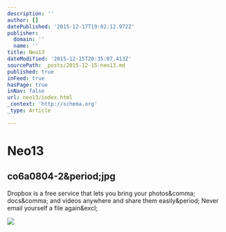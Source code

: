 ```yaml
---
description: ''
author: []
datePublished: '2015-12-17T19:02:12.972Z'
publisher:
  domain: ''
  name: ''
title: Neo13
dateModified: '2015-12-15T20:35:07.413Z'
sourcePath: _posts/2015-12-15-neo13.md
published: true
inFeed: true
hasPage: true
inNav: false
url: neo13/index.html
_context: 'http://schema.org'
_type: Article

---
```

# Neo13

<article style=""><h1>co6a0804-2&amp;period;jpg</h1><p>Dropbox is a free service that lets you bring your photos&amp;comma; docs&amp;comma; and videos anywhere and share them easily&amp;period; Never email yourself a file again&amp;excl;</p><img src="https://photos-4.dropbox.com/t/2/AABaw-xJJH-BCYvSWKxcEvVkQlCT9PGRhBcCqJoNjeYSug/12/20752582/jpeg/1024x768/2/_/0/4/co6a0804-2.jpg/CMbR8gkgASACIAQgBSAHKAIoBw/745nuu475e71nqb/AAAsaG40zpinSmz7vxt1Ckuha/co6a0804-2.jpg" /></article>